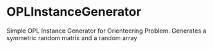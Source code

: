 OPLInstanceGenerator
====================

Simple OPL Instance Generator for Orienteering Problem. Generates a symmetric random matrix and a random array
